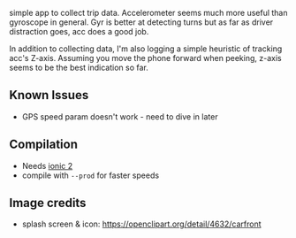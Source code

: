simple app to collect trip data. Accelerometer seems much more useful than gyroscope in general.
Gyr is better at detecting turns but as far as driver distraction goes, acc does a good job.

In addition to collecting data, I'm also logging a simple heuristic of tracking acc's Z-axis. Assuming you move the phone forward when peeking, z-axis seems to be the best indication so far.

Known Issues
------------
* GPS speed param doesn't work - need to dive in later

Compilation
-----------
* Needs [ionic 2](https://ionicframework.com/docs/intro/installation/)
* compile with `--prod` for faster speeds


Image credits
-------------
* splash screen & icon: https://openclipart.org/detail/4632/carfront
